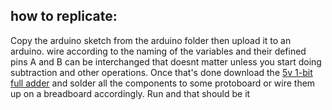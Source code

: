 ## how to replicate:
Copy the arduino sketch from the arduino folder then upload it to an arduino. wire according to the naming of the variables and their defined pins A and B can be interchanged that doesnt matter unless you start doing subtraction and other operations.
Once that's done download the [5v 1-bit full adder](https://github.com/Patcybermind/Patricio-s-ysws-proposal/blob/main/paul%20falstad%20circuit%20sim%20circuits/1bitrcadone5v.txt) and solder all the components to some protoboard or wire them up on a breadboard accordingly.
Run and that should be it
